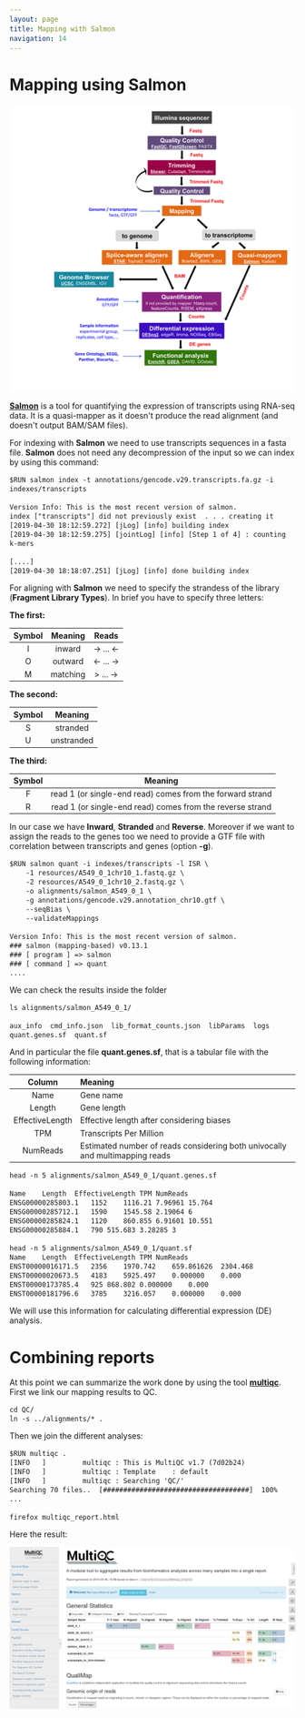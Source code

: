 ```yaml
---
layout: page
title: Mapping with Salmon
navigation: 14
---
```



# Mapping using Salmon

<img src="images/RNAseq_workflow.png" width="1000"/>

[**Salmon**](https://combine-lab.github.io/salmon/) is a tool for quantifying the expression of transcripts using RNA-seq data. It is a quasi-mapper as it doesn't produce the read alignment (and doesn't output BAM/SAM files).

For indexing with **Salmon** we need to use transcripts sequences in a fasta file. **Salmon** does not need any decompression of the input so we can index by using this command:

```{bash}
$RUN salmon index -t annotations/gencode.v29.transcripts.fa.gz -i indexes/transcripts

Version Info: This is the most recent version of salmon.
index ["transcripts"] did not previously exist  . . . creating it
[2019-04-30 18:12:59.272] [jLog] [info] building index
[2019-04-30 18:12:59.275] [jointLog] [info] [Step 1 of 4] : counting k-mers

[....]
[2019-04-30 18:18:07.251] [jLog] [info] done building index
```

For aligning with **Salmon** we need to specify the strandess of the library (**Fragment Library Types**). In brief you have to specify three letters:

**The first:**

|Symbol |Meaning | Reads|  
| :---: | :----: |:----: |
|I|inward|-> ... <- |
|O|outward|<- ... ->|
|M|matching|> ... ->|

**The second:**

|Symbol |Meaning |
| :---: | :----: |
|S|stranded|
|U|unstranded|

**The third:**

|Symbol |Meaning |
| :---: | :----: |
|F|read 1 (or single-end read) comes from the forward strand|
|R|read 1 (or single-end read) comes from the reverse strand|

In our case we have **Inward**, **Stranded** and **Reverse**. Moreover if we want to assign the reads to the genes too we need to provide a GTF file with correlation between transcripts and genes (option **-g**).

```{bash}
$RUN salmon quant -i indexes/transcripts -l ISR \
    -1 resources/A549_0_1chr10_1.fastq.gz \
    -2 resources/A549_0_1chr10_2.fastq.gz \
    -o alignments/salmon_A549_0_1 \
    -g annotations/gencode.v29.annotation_chr10.gtf \
    --seqBias \
    --validateMappings 

Version Info: This is the most recent version of salmon.
### salmon (mapping-based) v0.13.1
### [ program ] => salmon 
### [ command ] => quant 
....
```

We can check the results inside the folder 

```{bash}
ls alignments/salmon_A549_0_1/

aux_info  cmd_info.json  lib_format_counts.json  libParams  logs  quant.genes.sf  quant.sf
```

And in particular the file **quant.genes.sf**, that is a tabular file with the following information:


|Column |Meaning |   
| :----: | :---- |
|Name| Gene name|
|Length| Gene length|
|EffectiveLength| Effective length after considering biases|
|TPM|Transcripts Per Million|
|NumReads|Estimated number of reads considering both univocally and multimapping reads|

```{bash}
head -n 5 alignments/salmon_A549_0_1/quant.genes.sf 

Name	Length	EffectiveLength	TPM	NumReads
ENSG00000285803.1	1152	1116.21	7.96961	15.764
ENSG00000285712.1	1590	1545.58	2.19064	6
ENSG00000285824.1	1120	860.855	6.91601	10.551
ENSG00000285884.1	790	515.683	3.28285	3

head -n 5 alignments/salmon_A549_0_1/quant.sf 
Name	Length	EffectiveLength	TPM	NumReads
ENST00000016171.5	2356	1970.742	659.861626	2304.468
ENST00000020673.5	4183	5925.497	0.000000	0.000
ENST00000173785.4	925	868.802	0.000000	0.000
ENST00000181796.6	3785	3216.057	0.000000	0.000
```
We will use this information for calculating differential expression (DE) analysis. 

# Combining reports
At this point we can summarize the work done by using the tool [**multiqc**](https://multiqc.info/). First we link our mapping results to QC.

```{bash}
cd QC/
ln -s ../alignments/* .
```

Then we join the different analyses:

```{bash}
$RUN multiqc .
[INFO   ]         multiqc : This is MultiQC v1.7 (7d02b24)
[INFO   ]         multiqc : Template    : default
[INFO   ]         multiqc : Searching 'QC/'
Searching 70 files..  [####################################]  100% 
...

firefox multiqc_report.html
```

Here the result:

<img src="images/multiqc.png"  align="middle" />

<br/>
